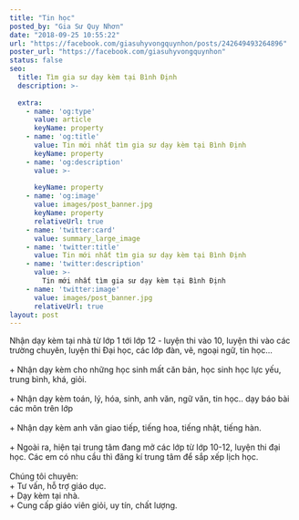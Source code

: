 ```yaml
---
title: "Tin học"
posted_by: "Gia Sư Quy Nhơn"
date: "2018-09-25 10:55:22"
url: "https://facebook.com/giasuhyvongquynhon/posts/242649493264896"
poster_url: "https://facebook.com/giasuhyvongquynhon"
status: false
seo:
  title: Tìm gia sư dạy kèm tại Bình Định
  description: >-
    
  extra:
    - name: 'og:type'
      value: article
      keyName: property
    - name: 'og:title'
      value: Tin mới nhất tìm gia sư dạy kèm tại Bình Định
      keyName: property
    - name: 'og:description'
      value: >-
        
      keyName: property
    - name: 'og:image'
      value: images/post_banner.jpg
      keyName: property
      relativeUrl: true
    - name: 'twitter:card'
      value: summary_large_image
    - name: 'twitter:title'
      value: Tin mới nhất tìm gia sư dạy kèm tại Bình Định
    - name: 'twitter:description'
      value: >-
        Tin mới nhất tìm gia sư dạy kèm tại Bình Định
    - name: 'twitter:image'
      value: images/post_banner.jpg
      relativeUrl: true
layout: post
---
```

Nhận dạy kèm tại nhà từ lớp 1 tới lớp 12 - luyện thi vào 10, luyện thi vào các trường chuyên, luyện thi Đại học, các lớp đàn, vẽ, ngoại ngữ, tin học...<br><br>+ Nhận dạy kèm cho những học sinh mất căn bản, học sinh học lực yếu, trung bình, khá, giỏi.<br><br>+ Nhận dạy kèm toán, lý, hóa, sinh, anh văn, ngữ văn, tin học.. dạy báo bài các môn trên lớp<br><br>+ Nhận dạy kèm anh văn giao tiếp, tiếng hoa, tiếng nhật, tiếng hàn.<br><br>+ Ngoài ra, hiện tại trung tâm đang mở các lớp từ lớp 10-12, luyện thi đại học. Các em có nhu cầu thì đăng kí trung tâm để sắp xếp lịch học.<br><br>Chúng tôi chuyên:<br>+ Tư vấn, hỗ trợ giáo dục.<br>+ Dạy kèm tại nhà.<br>+ Cung cấp giáo viên giỏi, uy tín, chất lượng.

